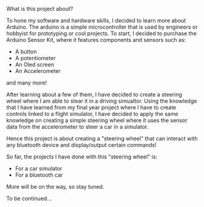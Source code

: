 What is this project about?

To hone my software and hardware skills, I decided to learn more about Arduino. The arduino is a simple microcontroller that is used by engineers or hobbyist for prototyping or cool projects. To start, I decided to purchase the Arduino Sensor Kit, where it features components and sensors such as:
- A button
- A potentiometer
- An Oled screen
- An Accelerometer

and many more!

After learning about a few of them, I have decided to create a steering wheel where I am able to stear it in a driving simualtor. Using the knowledge that I have learned from my final year project where I have to create controls linked to a flight simulator, I have decided to apply the same knowledge on creating a simple steering wheel where it uses the sensor data from the accelerometer to steer a car in a simulator.

Hence this project is about creating a "steering wheel" that can interact with any bluetooth device and display/output certain commands!

So far, the projects I have done with this "steering wheel" is:
- For a car simulator
- For a bluetooth car

More will be on the way, so stay tuned.

To be continued...

